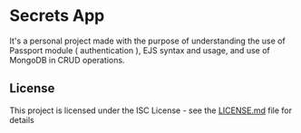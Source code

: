 # Secrets App

It's a personal project made with the purpose of understanding the use of Passport module ( authentication ), EJS syntax and usage, and use of MongoDB in CRUD operations.

## License

This project is licensed under the ISC License - see the [LICENSE.md](LICENSE.md) file for details
